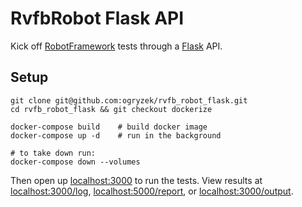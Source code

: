 # RvfbRobot Flask API
Kick off [RobotFramework](http://robotframework.org/) tests through a [Flask](http://flask.pocoo.org/) API.

## Setup
```
git clone git@github.com:ogryzek/rvfb_robot_flask.git
cd rvfb_robot_flask && git checkout dockerize

docker-compose build    # build docker image
docker-compose up -d    # run in the background

# to take down run:
docker-compose down --volumes
```

Then open up [localhost:3000](http://localhost:3000) to run the tests. View results at [localhost:3000/log](http://localhost:3000/log), [localhost:5000/report](http://localhost:3000/report), or [localhost:3000/output](http://localhost:3000/output).
